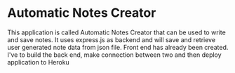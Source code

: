 # Automatic Notes Creator

This application is called Automatic Notes Creator that can be used to write and save notes. It uses express.js as backend and will save and retrieve user generated note data from json file. Front end has already been created. I've to build the back end, make connection between two and then deploy application to Heroku

